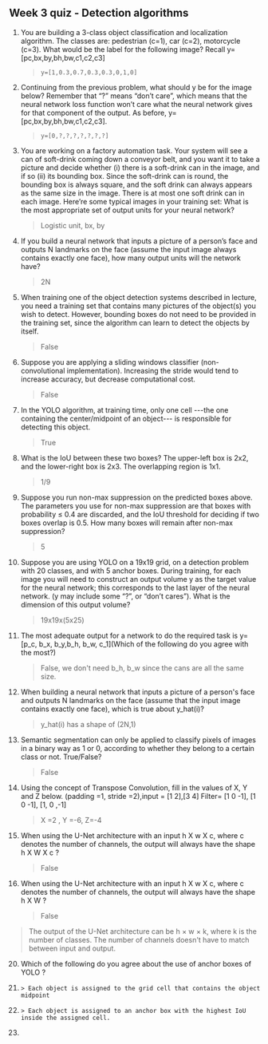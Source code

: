 ## Week 3 quiz - Detection algorithms

1. You are building a 3-class object classification and localization algorithm. The classes are: pedestrian (c=1), car (c=2), motorcycle (c=3). What would be the label for the following image? Recall y=[pc,bx,by,bh,bw,c1,c2,c3]

	> ```y=[1,0.3,0.7,0.3,0.3,0,1,0]```

2. Continuing from the previous problem, what should y be for the image below? Remember that “?” means “don’t care”, which means that the neural network loss function won’t care what the neural network gives for that component of the output. As before, y=[pc,bx,by,bh,bw,c1,c2,c3].

	> ```y=[0,?,?,?,?,?,?,?]```

3. You are working on a factory automation task. Your system will see a can of soft-drink coming down a conveyor belt, and you want it to take a picture and decide whether (i) there is a soft-drink can in the image, and if so (ii) its bounding box. Since the soft-drink can is round, the bounding box is always square, and the soft drink can always appears as the same size in the image. There is at most one soft drink can in each image. Here’re some typical images in your training set: What is the most appropriate set of output units for your neural network?

	>  Logistic unit, bx, by

4. If you build a neural network that inputs a picture of a person’s face and outputs N landmarks on the face (assume the input image always contains exactly one face), how many output units will the network have?

	> 2N

5. When training one of the object detection systems described in lecture, you need a training set that contains many pictures of the object(s) you wish to detect. However, bounding boxes do not need to be provided in the training set, since the algorithm can learn to detect the objects by itself.

	> False

6. Suppose you are applying a sliding windows classifier (non-convolutional implementation). Increasing the stride would tend to increase accuracy, but decrease computational cost.

	> False

7. In the YOLO algorithm, at training time, only one cell ---the one containing the center/midpoint of an object--- is responsible for detecting this object.

	> True

8. What is the IoU between these two boxes? The upper-left box is 2x2, and the lower-right box is 2x3. The overlapping region is 1x1.

	> 1/9

9. Suppose you run non-max suppression on the predicted boxes above. The parameters you use for non-max suppression are that boxes with probability ≤ 0.4 are discarded, and the IoU threshold for deciding if two boxes overlap is 0.5. How many boxes will remain after non-max suppression?

	> 5

10. Suppose you are using YOLO on a 19x19 grid, on a detection problem with 20 classes, and with 5 anchor boxes. During training, for each image you will need to construct an output volume y as the target value for the neural network; this corresponds to the last layer of the neural network. (y may include some “?”, or “don’t cares”). What is the dimension of this output volume?
	
	> 19x19x(5x25)

11. The most adequate output for a network to do the required task is y=[p_c, b_x, b_y,b_h, b_w, c_1](Which of the following do you agree with the most?)
    
	> False, we don't need b_h, b_w  since the cans are all the same size.
 
13. When building a neural network that inputs a picture of a person's face and outputs N landmarks on the face (assume that the input image contains exactly one face), which is true about y_hat(i)?
 
	> y_hat(i) has a shape of (2N,1)
 
14. Semantic segmentation can only be applied to classify pixels of images in a binary way as 1 or 0, according to whether they belong to a certain class or not. True/False?
    
 	> False
  
16. Using the concept of Transpose Convolution, fill in the values of X, Y and Z below. (padding =1, stride =2),input = [1 2],[3 4] Filter= [1 0 -1], [1 0 -1], [1, 0 ,-1]
    
 	> X =2 , Y =-6, Z=-4
  
18. When using the U-Net architecture with an input h X w X c,  where c denotes the number of channels, the output will always have the shape h X W X c ?
	> False

19. When using the U-Net architecture with an input h X w X c,  where c denotes the number of channels, the output will always have the shape h X W  ?
	> False
 >  The output of the U-Net architecture can be h × w × k, where k is the number of classes. The number of channels doesn't have to match between input and output.

20. Which of the following do you agree about the use of anchor boxes of YOLO ?
21. 	> Each object is assigned to the grid cell that contains the object midpoint
22. 	> Each object is assigned to an anchor box with the highest IoU inside the assigned cell.
23. 	 





 
